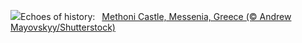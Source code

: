 ![](https://www.bing.com/th?id=OHR.MethoniCastle_EN-US9447007951_UHD.jpg&w=1000)Echoes of history:&nbsp;&ensp;[Methoni Castle, Messenia, Greece (© Andrew Mayovskyy/Shutterstock)](https://www.bing.com/th?id=OHR.MethoniCastle_EN-US9447007951_UHD.jpg)
<br><br/>

